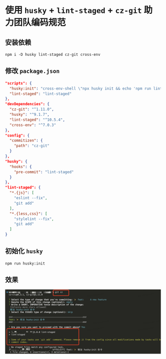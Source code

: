 # 使用 `husky` + `lint-staged` + `cz-git` 助力团队编码规范

## 安装依赖

```bish
npm i -D husky lint-staged cz-git cross-env
```

## 修改 `package.json`

```json
"scripts": {
  "husky:init": "cross-env-shell \"npx husky init && echo 'npm run lint-staged' > .husky/pre-commit\"",
  "lint-staged": "lint-staged"
},
"devDependencies": {
  "cz-git": "^1.11.0",
  "husky": "^9.1.7",
  "lint-staged": "^10.5.4",
  "cross-env": "^7.0.3"
},
"config": {
  "commitizen": {
    "path": "cz-git"
  }
},
"husky": {
  "hooks": {
    "pre-commit": "lint-staged"
  }
},
"lint-staged": {
  "*.{js}": [
    "eslint --fix",
    "git add"
  ],
  "*.{less,css}": [
    "stylelint --fix",
    "git add"
  ]
}
```

## 初始化 `husky`

```bish
npm run husky:init
```

## 效果

![企业微信截图_74417dba-7711-4bdf-9a0b-d6cf9e7c8547](https://raw.githubusercontent.com/asasugar/pic-bed/master/imgs/企业微信截图_74417dba-7711-4bdf-9a0b-d6cf9e7c8547.png)
